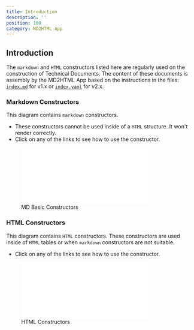 ```yaml
---
title: Introduction
description: ''
position: 100
category: MD2HTML App
---
```


## Introduction

The `markdown` and `HTML` constructors listed here are regularly used on the construction of Technical Documents. The content of these documents is assembly by the MD2HTML App based on the instructions in the files: [`index.md`]() for v1.x or [`index.yaml`]() for v2.x.

### Markdown Constructors
This diagram contains `markdown` constructors.
* These constructors cannot be used inside of a `HTML` structure. It won't render correctly.
* Click on any of the links to see how to use the constructor.

<figure>
<embed style="width: 80%" src="images/md-basic-constr.drawio.svg" alt="MD Basic Constructors">
    <figcaption>MD Basic Constructors</figcaption>
</figure>

### HTML Constructors
This diagram contains `HTML` constructors. These constructors are used inside of `HTML` tables or when `markdown` constructors are not suitable.
* Click on any of the links to see how to use the constructor.

<figure>
<embed style="width: 80%" src="images/extended-md-constr.drawio.svg" alt="HTLM Constructors">
    <figcaption>HTML Constructors</figcaption>
</figure>
